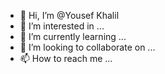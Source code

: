 - 👋 Hi, I’m @Yousef Khalil
- 👀 I’m interested in ...
- 🌱 I’m currently learning ...
- 💞️ I’m looking to collaborate on ...
- 📫 How to reach me ...

<!---
yousefjooooo/yousefjooooo is a ✨ special ✨ repository because its `README.md` (this file) appears on your GitHub profile.
You can click the Preview link to take a look at your changes.
--->

